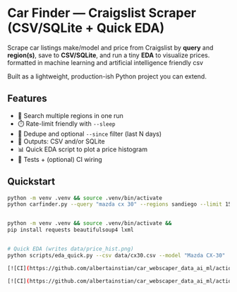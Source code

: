 # Car Finder — Craigslist Scraper (CSV/SQLite + Quick EDA)

Scrape car listings make/model and price from Craigslist by **query** and **region(s)**, save to **CSV/SQLite**, and run a tiny **EDA** to visualize prices. formatted in machine learning and artificial intelligence friendly csv

Built as a lightweight, production-ish Python project you can extend.

<!-- (Optional badges — update owner/repo if you want) -->
<!-- [![CI](https://github.com/<owner>/<repo>/actions/workflows/ci.yml/badge.svg)](https://github.com/<owner>/<repo>/actions/workflows/ci.yml) -->
<!-- ![Python](https://img.shields.io/badge/python-3.10%2B-blue) -->

## Features
- 🧭 Search multiple regions in one run
- ⏱️ Rate-limit friendly with `--sleep`
- 🧹 Dedupe and optional `--since` filter (last N days)
- 💾 Outputs: CSV and/or SQLite
- 📊 Quick EDA script to plot a price histogram
- 🧪 Tests + (optional) CI wiring

## Quickstart

```bash
python -m venv .venv && source .venv/bin/activate
python carfinder.py --query "mazda cx 30" --regions sandiego --limit 15 --sleep 2 --out data/sd.csv


python -m venv .venv && source .venv/bin/activate &&
pip install requests beautifulsoup4 lxml


# Quick EDA (writes data/price_hist.png)
python scripts/eda_quick.py --csv data/cx30.csv --model "Mazda CX-30"

[![CI](https://github.com/albertainstian/car_webscaper_data_ai_ml/actions/workflows/ci.yml/badge.svg)](https://github.com/albertainstian/car_webscaper_data_ai_ml/actions)

[![CI](https://github.com/albertainstian/car_webscaper_data_ai_ml/actions/workflows/ci.yml/badge.svg)](https://github.com/albertainstian/car_webscaper_data_ai_ml/actions)
